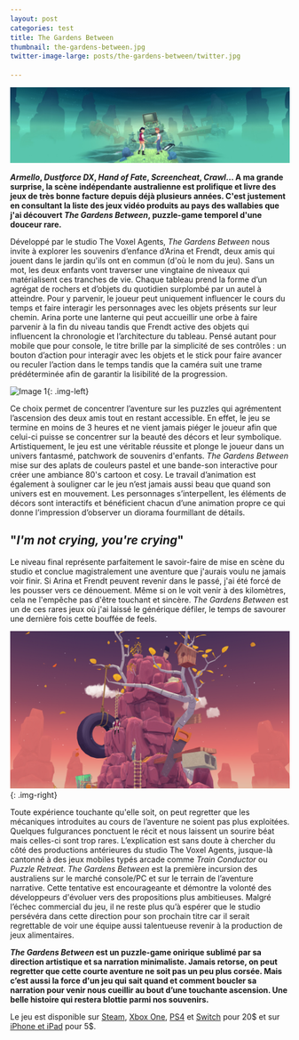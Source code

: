 ```yaml
---
layout: post
categories: test
title: The Gardens Between
thumbnail: the-gardens-between.jpg
twitter-image-large: posts/the-gardens-between/twitter.jpg

---
```


![Banner](/images/posts/the-gardens-between/1.jpg)

***Armello*, *Dustforce DX*, *Hand of Fate*, *Screencheat*, *Crawl*... A ma grande surprise, la scène indépendante australienne est prolifique et livre des jeux de très bonne facture depuis déjà plusieurs années. C'est justement en consultant la liste des jeux vidéo produits au pays des wallabies que j'ai découvert *The Gardens Between*, puzzle-game temporel d'une douceur rare.**

Développé par le studio The Voxel Agents, *The Gardens Between* nous invite à explorer les souvenirs d’enfance d’Arina et Frendt, deux amis qui jouent dans le jardin qu'ils ont en commun (d'où le nom du jeu). Sans un mot, les deux enfants vont traverser une vingtaine de niveaux qui matérialisent ces tranches de vie. Chaque tableau prend la forme d’un agrégat de rochers et d’objets du quotidien surplombé par un autel à atteindre. Pour y parvenir, le joueur peut uniquement influencer le cours du temps et faire interagir les personnages avec les objets présents sur leur chemin. Arina porte une lanterne qui peut accueillir une orbe à faire parvenir à la fin du niveau tandis que Frendt active des objets qui influencent la chronologie et l’architecture du tableau. Pensé autant pour mobile que pour console, le titre brille par la simplicité de ses contrôles : un bouton d’action pour interagir avec les objets et le stick pour faire avancer ou reculer l’action dans le temps tandis que la caméra suit une trame prédéterminée afin de garantir la lisibilité de la progression.

![Image 1](/images/posts/the-gardens-between/3.png){: .img-left}

Ce choix permet de concentrer l’aventure sur les puzzles qui agrémentent l’ascension des deux amis tout en restant accessible. En effet, le jeu se termine en moins de 3 heures et ne vient jamais piéger le joueur afin que celui-ci puisse se concentrer sur la beauté des décors et leur symbolique. Artistiquement, le jeu est une véritable réussite et plonge le joueur dans un univers fantasmé, patchwork de souvenirs d'enfants. *The Gardens Between* mise sur des aplats de couleurs pastel et une bande-son interactive pour créer une ambiance 80's cartoon et cosy. Le travail d’animation est également à souligner car le jeu n’est jamais aussi beau que quand son univers est en mouvement. Les personnages s’interpellent, les éléments de décors sont interactifs et bénéficient chacun d’une animation propre ce qui donne l’impression d’observer un diorama fourmillant de détails. 

## "*I'm not crying, you're crying*"
Le niveau final représente parfaitement le savoir-faire de mise en scène du studio et conclue magistralement une aventure que j'aurais voulu ne jamais voir finir. Si Arina et Frendt peuvent revenir dans le passé, j'ai été forcé de les pousser vers ce dénouement. Même si on le voit venir à des kilomètres, cela ne l'empêche pas d'être touchant et sincère. *The Gardens Between* est un de ces rares jeux où j'ai laissé le générique défiler, le temps de savourer une dernière fois cette bouffée de feels.

![Image 2](/images/posts/the-gardens-between/2.png){: .img-right}

Toute expérience touchante qu'elle soit, on peut regretter que les mécaniques introduites au cours de l’aventure ne soient pas plus exploitées. Quelques fulgurances ponctuent le récit et nous laissent un sourire béat mais celles-ci sont trop rares. L’explication est sans doute à chercher du côté des productions antérieures du studio The Voxel Agents, jusque-là cantonné à des jeux mobiles typés arcade comme *Train Conductor* ou *Puzzle Retreat*. *The Gardens Between* est la première incursion des australiens sur le marché console/PC et sur le terrain de l’aventure narrative. Cette tentative est encourageante et démontre la volonté des développeurs d'évoluer vers des propositions plus ambitieuses.  Malgré l’échec commercial du jeu, il ne reste plus qu’à espérer que le studio persévéra dans cette direction pour son prochain titre car il serait regrettable de voir une équipe aussi talentueuse revenir à la production de jeux alimentaires.

***The Gardens Between* est un puzzle-game onirique sublimé par sa direction artistique et sa narration minimaliste. Jamais retorse, on peut regretter que cette courte aventure ne soit pas un peu plus corsée. Mais c’est aussi la force d'un jeu qui sait quand et comment boucler sa narration pour venir nous cueillir au bout d’une touchante ascension. Une belle histoire qui restera blottie parmi nos souvenirs.**

Le jeu est disponible sur [Steam](https://store.steampowered.com/app/600990/The_Gardens_Between/), [Xbox One](https://www.microsoft.com/en-us/p/the-gardens-between/9p4z4tw66lpv), [PS4](https://store.playstation.com/en-us/product/UP4266-CUSA10848_00-GARDENSBETWEEN00) et [Switch](https://www.nintendo.com/games/detail/the-gardens-between-switch/) pour 20$ et sur [iPhone et iPad](https://apps.apple.com/us/app/the-gardens-between/id1371965583) pour 5$.

